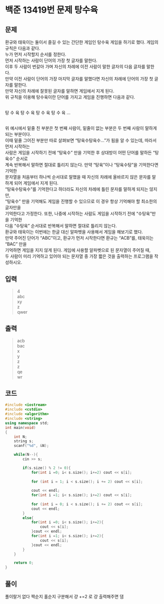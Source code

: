 # 백준 13419번 문제 탕수육

## 문제
환규와 태욱이는 둘이서 즐길 수 있는 간단한 게임인 탕수육 게임을 하기로 했다. 게임의 규칙은 다음과 같다.</br>
누가 먼저 시작할지 순서를 정한다.</br>
먼저 시작하는 사람이 단어의 가장 첫 글자를 말한다.</br>
이후 두 사람이 번갈아 가며 자신의 차례에 이전 사람이 말한 글자의 다음 글자를 말한다.</br>
만약 이전 사람이 단어의 가장 마지막 글자를 말했다면 자신의 차례에 단어의 가장 첫 글자를 말한다.</br>
만약 자신의 차례에 잘못된 글자를 말하면 게임에서 지게 된다.</br>
위 규칙을 이용해 탕수육이란 단어를 가지고 게임을 진행하면 다음과 같다.</br></br>

탕 수 육 탕 수 육 탕 수 육 탕 수 육 …</br></br>

위 예시에서 밑줄 친 부분은 첫 번째 사람이, 밑줄이 없는 부분은 두 번째 사람이 말하게 되는 부분이다. </br>
이때 밑줄 그어진 부분만 따로 살펴보면 “탕육수탕육수…”가 됨을 알 수 있는데, 따라서 먼저 시작하는 </br>
사람은 게임을 시작하기 전에 “탕육수” 만을 기억한 후 상대방이 어떤 단어를 말하든 “탕육수” 순서로 </br>
계속 반복해서 말하면 절대로 틀리지 않는다. 만약 “탕육”이나 “탕육수탕”을 기억한다면 기억한 </br>
문자열을 처음부터 하나씩 순서대로 말했을 때 자신의 차례에 올바르지 않은 문자를 말하게 되어 게임에서 지게 된다.</br>
“탕육수탕육수”를 기억한다고 하더라도 자신의 차례에 틀린 문자를 말하게 되지는 않지만,</br>
“탕육수” 만을 기억해도 게임을 진행할 수 있으므로 이 경우 항상 기억해야 할 최소한의 글자만을 </br>
기억한다고 가정한다. 또한, 나중에 시작하는 사람도 게임을 시작하기 전에 “수탕육”만을 기억한</br>
다음 “수탕육” 순서대로 반복해서 말하면 절대로 틀리지 않는다.</br>
환규와 태욱이는 이번에는 한글 대신 알파벳을 사용해서 게임을 해보기로 했다.</br>
만약 주어진 단어가 “ABC”이고, 환규가 먼저 시작한다면 환규는 “ACB”를, 태욱이는 “BAC” 만을 </br>
기억하면 게임을 지지 않게 된다. 게임에 사용할 알파벳으로 된 문자열이 주어질 때, </br>
두 사람이 미리 기억하고 있어야 되는 문자열 중 가장 짧은 것을 출력하는 프로그램을 작성하시오.</br>

## 입력
> 4 </br>
abc </br>
xy </br>
z </br>
qwer </br>

## 출력
> acb </br>
bac </br>
x </br>
y </br>
z </br>
z </br>
qe </br>
wr </br>

## 코드
```c++
#include <iostream>
#include <cstdio>
#include <algorithm>
#include <string>
using namespace std;
int main(void)
{
    int N;
    string s;
    scanf("%d", &N);

    while(N--){
        cin >> s;

        if(s.size() % 2 != 0){
            for(int i =0; i< s.size(); i+=2) cout << s[i];
            
            for (int i = 1; i < s.size(); i += 2) cout << s[i];
            
            cout << endl;
            for(int i =1; i< s.size(); i+=2) cout << s[i];
            
            for (int i = 0; i < s.size(); i += 2) cout << s[i];
            cout << endl;
        }
        else{
            for(int i =0; i< s.size(); i+=2){
                cout << s[i];
            }cout << endl;
            for(int i =1; i< s.size(); i+=2){
                cout << s[i];
            }cout << endl;
        }
    }

    return 0;
}
```

## 풀이
풀이랄거 없다 짝순지 홀순지 구분해서 걍 +=2 로 걍 출력해주면 댐 
